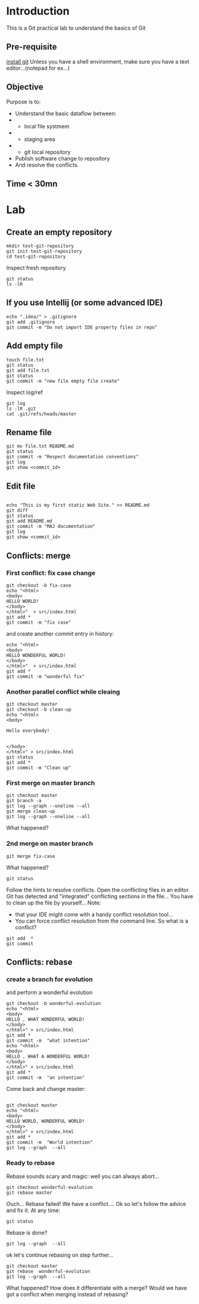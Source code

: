 
# Introduction
This is a Git practical lab to understand the basics of Git 
## Pre-requisite
[install git](https://git-scm.com/book/fr/v2/D%C3%A9marrage-rapide-Installation-de-Git) 
Unless you have a shell environment, make sure  you have a text editor...(notepad for ex...)

## Objective
Purpose is to:
- Understand the basic dataflow between:
- - local file systmem
- - staging area
- - git local repository
- Publish software change to repository 
- And resolve the conflicts.

## Time < 30mn

# Lab
## Create an empty repository
```shell script
mkdir test-git-repository
git init test-git-repository
cd test-git-repository
```
Inspect fresh repository
```shell script
git status
ls -lR
```
## If you use Intellij  (or some advanced IDE)
```shell script
echo ".idea/" > .gitignore
git add .gitignore
git commit -m "Do not import IDE property files in repo"
```
## Add empty file 
```shell script
touch file.txt
git status
git add file.txt
git status
git commit -m "new file empty file create"

```
Inspect log/ref
```shell script
git log
ls -lR .git
cat .git/refs/heads/master
```

## Rename file
```shell script
git mv file.txt README.md
git status
git commit -m "Respect documentation conventions"
git log
git show <commit_id>
```
## Edit file
```shell script

echo "This is my first static Web Site." >> README.md
git diff
git status
git add README.md 
git commit -m "MAJ documentation"
git log
git show <commit_id>
```

## Conflicts: merge
### First conflict: fix case change
```shell script
git checkout -b fix-case
echo "<html>
<body>
HELLO WORLD!
</body>
</html>"  > src/index.html
git add *
git commit -m "fix case"

```
and create another commit entry in history:
```shell script
echo "<html>
<body>
HELLO WONDERFUL WORLD!
</body>
</html>"  > src/index.html
git add *
git commit -m "wonderful fix"
```

### Another parallel conflict while cleaing

```shell script
git checkout master
git checkout -b clean-up
echo "<html>
<body>

Hello everybody!


</body>
</html>" > src/index.html
git status
git add *
git commit -m "Clean up"

```

### First merge on master branch 

```shell script
git checkout master
git branch -a
git log --graph --oneline --all
git merge clean-up
git log --graph --oneline --all
```
What happened?

### 2nd merge on master branch
```shell script
git merge fix-case
```
What happened?
```shell script
git status
```
Follow the hints to resolve conflicts. 
Open the conflicting files in an editor.
Git has detected and  "integrated" conflicting sections in the file... You have to clean up the file by yourself...
Note:
 - that your IDE might come with a handy conflict resolution tool...
 - You can force conflict resolution from the command line.
So what is a conflict?

```shell script
git add  *
git commit
```

## Conflicts: rebase
### create a branch for evolution 
and perform a wonderful evolution
```shell script
git checkout -b wonderful-evolution
echo "<html>
<body>
HELLO , WHAT WONDERFUL WORLD!
</body>
</html>" > src/index.html
git add *
git commit -m  "what intention"  
echo "<html>
<body>
HELLO , WHAT A WONDERFUL WORLD!
</body>
</html>" > src/index.html
git add *
git commit -m  "an intention"  
``` 
Come back  and change master:
```shell script

git checkout master
echo "<html>
<body>
HELLO WORLD, WONDERFUL WORLD!
</body>
</html>" > src/index.html
git add *
git commit -m  "World intention"
git log --graph  --all  
```
### Ready to rebase
Rebase sounds scary and magic: well you can always abort...



```shell script
git checkout wonderful-evolution
git rebase master
```
Ouch... Rebase failed! We have a conflict....
Ok so let's follow the advice and fix it. At any time:
```shell script
git status
```
Rebase is done?
```shell script
git log --graph  --all
```
ok let's continue rebasing on step further...
```shell script
git checkout master
git rebase  wonderful-evolution
git log --graph  --all
```

What happened?
How does it differentiate with a merge?
Would we have got a conflict when merging instead of rebasing?